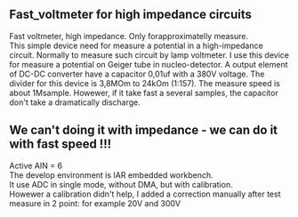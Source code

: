 ## Fast_voltmeter for high impedance circuits  
Fast voltmeter, high impedance. Only forapproximatelly measure.  
This simple device need for measure a potential in a high-impedance circuit. Normally to measure such circuit by lamp voltmeter. I use this device for measure a potential on Geiger tube in nucleo-detector. A output element of DC-DC converter have a capacitor 0,01uf with a 380V voltage. The divider for this device is 3,8MOm to 24kOm (1:157). The measure speed is about 1Msample. Howewer, if it take fast a several samples, the capacitor don't take a dramatically discharge.  

## We can't doing it with impedance - we can do it with fast speed !!!   

Active AIN = 6  
The develop environment is IAR embedded workbench.  
It use ADC in single mode, without DMA, but with calibration.  
Howewer a calibration didn't help, I added a correction manually after test measure in 2 point: for example 20V and 300V
